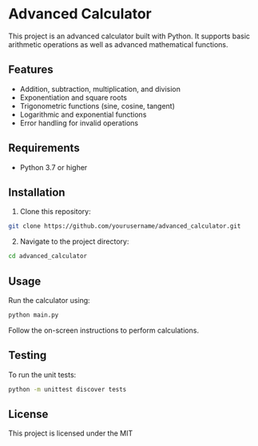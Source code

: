 # Advanced Calculator

This project is an advanced calculator built with Python. It supports basic arithmetic operations as well as advanced mathematical functions.

## Features

- Addition, subtraction, multiplication, and division
- Exponentiation and square roots
- Trigonometric functions (sine, cosine, tangent)
- Logarithmic and exponential functions
- Error handling for invalid operations

## Requirements

- Python 3.7 or higher

## Installation

1. Clone this repository:

```bash
git clone https://github.com/yourusername/advanced_calculator.git
```

2. Navigate to the project directory:

```bash
cd advanced_calculator
```

## Usage

Run the calculator using:

```bash
python main.py
```

Follow the on-screen instructions to perform calculations.

## Testing

To run the unit tests:

```bash
python -m unittest discover tests
```

## License

This project is licensed under the MIT

